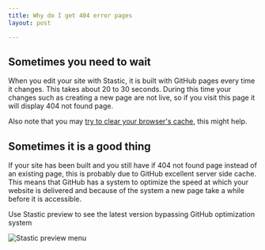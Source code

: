 ```yaml
---
title: Why do I get 404 error pages
layout: post

---
```

## Sometimes you need to wait

When you edit your site with Stastic, it is built with GitHub pages every time it changes. This takes about 20 to 30 seconds. During this time your changes such as creating a new page are not live, so if you visit this page it will display 404 not found page. 

Also note that you may [try to  clear your browser's cache](https://support.mozilla.org/en-US/kb/how-clear-firefox-cache), this might help.

## Sometimes it is a good thing

If your site has been built and you still have if 404 not found page instead of an existing page, this is probably due to GitHub excellent server side cache. This means that GitHub has a system to optimize the speed at which your website is delivered and because of the system a new page take a while before it is accessible. 

Use Stastic preview to see the latest version bypassing GitHub optimization system


![Stastic preview menu](https://doc.stastic.net//assets/2019-07-06-966182.png)
